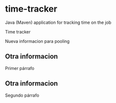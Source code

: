 # time-tracker
Java (Maven) application for tracking time on the job

Time tracker

Nueva informacion para pooling

## Otra informacion
Primer párrafo

## Otra informacion
Segundo párrafo
